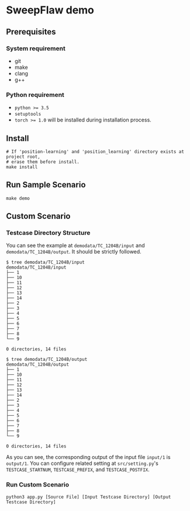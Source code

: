 # SweepFlaw demo

## Prerequisites
### System requirement
- git
- make
- clang
- g++
### Python requirement
- `python >= 3.5`
- `setuptools`
- `torch >= 1.0` will be installed during installation process.

## Install
```
# If 'position-learning' and 'position_learning' directory exists at project root,
# erase them before install.
make install
```
## Run Sample Scenario
```
make demo
```
## Custom Scenario
### Testcase Directory Structure
You can see the example at `demodata/TC_1204B/input` and `demodata/TC_1204B/output`.
It should be strictly followed.
```
$ tree demodata/TC_1204B/input
demodata/TC_1204B/input
├── 1
├── 10
├── 11
├── 12
├── 13
├── 14
├── 2
├── 3
├── 4
├── 5
├── 6
├── 7
├── 8
└── 9

0 directories, 14 files
```
```
$ tree demodata/TC_1204B/output
demodata/TC_1204B/output
├── 1
├── 10
├── 11
├── 12
├── 13
├── 14
├── 2
├── 3
├── 4
├── 5
├── 6
├── 7
├── 8
└── 9

0 directories, 14 files
```
As you can see, the corresponding output of the input file `input/1` is `output/1`. You can configure related setting at `src/setting.py`'s `TESTCASE_STARTNUM`, `TESTCASE_PREFIX`, and `TESTCASE_POSTFIX`.
### Run Custom Scenario
```
python3 app.py [Source File] [Input Testcase Directory] [Output Testcase Directory]
```